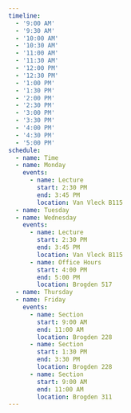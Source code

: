 ```yaml
---
timeline:
  - '9:00 AM'
  - '9:30 AM'
  - '10:00 AM'
  - '10:30 AM'
  - '11:00 AM'
  - '11:30 AM'
  - '12:00 PM'
  - '12:30 PM'
  - '1:00 PM'
  - '1:30 PM'
  - '2:00 PM'
  - '2:30 PM'
  - '3:00 PM'
  - '3:30 PM'
  - '4:00 PM'
  - '4:30 PM'
  - '5:00 PM'
schedule:
  - name: Time
  - name: Monday
    events:
      - name: Lecture
        start: 2:30 PM
        end: 3:45 PM
        location: Van Vleck B115
  - name: Tuesday
  - name: Wednesday
    events:
      - name: Lecture
        start: 2:30 PM
        end: 3:45 PM
        location: Van Vleck B115
      - name: Office Hours
        start: 4:00 PM
        end: 5:00 PM
        location: Brogden 517
  - name: Thursday
  - name: Friday
    events:
      - name: Section
        start: 9:00 AM
        end: 11:00 AM
        location: Brogden 228
      - name: Section
        start: 1:30 PM
        end: 3:30 PM
        location: Brogden 228
      - name: Section
        start: 9:00 AM
        end: 11:00 AM
        location: Brogden 311
---
```

